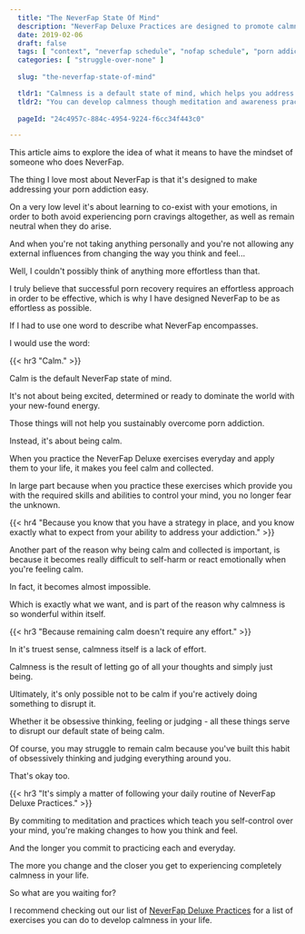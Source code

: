 ```yaml
---
  title: "The NeverFap State Of Mind"
  description: "NeverFap Deluxe Practices are designed to promote calmness and teach you remain in control of your emotions at all times."
  date: 2019-02-06
  draft: false
  tags: [ "context", "neverfap schedule", "nofap schedule", "porn addiction", "addiction", "awareness", "nofap", "neverfap", "neverfap deluxe", "neverfap basics" ]
  categories: [ "struggle-over-none" ]
  
  slug: "the-neverfap-state-of-mind"

  tldr1: "Calmness is a default state of mind, which helps you address porn addiction easily."
  tldr2: "You can develop calmness though meditation and awareness practice."
  
  pageId: "24c4957c-884c-4954-9224-f6cc34f443c0"

---
```


<!-- Will Need One Edit -->

This article aims to explore the idea of what it means to have the mindset of someone who does NeverFap.

The thing I love most about NeverFap is that it's designed to make addressing your porn addiction easy.

On a very low level it's about learning to co-exist with your emotions, in order to both avoid experiencing porn cravings altogether, as well as remain neutral when they do arise.

And when you're not taking anything personally and you're not allowing any external influences from changing the way you think and feel...

Well, I couldn't possibly think of anything more effortless than that. 

I truly believe that successful porn recovery requires an effortless approach in order to be effective, which is why I have designed NeverFap to be as effortless as possible. 

If I had to use one word to describe what NeverFap encompasses.

I would use the word:


{{< hr3 "Calm." >}}


Calm is the default NeverFap state of mind. 

It's not about being excited, determined or ready to dominate the world with your new-found energy.

Those things will not help you sustainably overcome porn addiction.

Instead, it's about being calm.

When you practice the NeverFap Deluxe exercises everyday and apply them to your life, it makes you feel calm and collected. 

In large part because when you practice these exercises which provide you with the required skills and abilities to control your mind, you no longer fear the unknown.


{{< hr4 "Because you know that you have a strategy in place, and you know exactly what to expect from your ability to address your addiction." >}}


Another part of the reason why being calm and collected is important, is because it becomes really difficult to self-harm or react emotionally when you're feeling calm.

In fact, it becomes almost impossible.

Which is exactly what we want, and is part of the reason why calmness is so wonderful within itself. 


{{< hr3 "Because remaining calm doesn't require any effort." >}}


In it's truest sense, calmness itself is a lack of effort.

Calmness is the result of letting go of all your thoughts and simply just being. 

Ultimately, it's only possible not to be calm if you're actively doing something to disrupt it.

Whether it be obsessive thinking, feeling or judging - all these things serve to disrupt our default state of being calm.

Of course, you may struggle to remain calm because you've built this habit of obsessively thinking and judging everything around you.

That's okay too.


{{< hr3 "It's simply a matter of following your daily routine of NeverFap Deluxe Practices." >}}


By commiting to meditation and practices which teach you self-control over your mind, you're making changes to how you think and feel.

And the longer you commit to practicing each and everyday.

The more you change and the closer you get to experiencing completely calmness in your life.

So what are you waiting for?

I recommend checking out our list of <a class="link" href="https://neverfapdeluxe.com/practices">NeverFap Deluxe Practices</a> for a list of exercises you can do to develop calmness in your life.

<!-- 
Often, our level of calmness is any single situation is usually a good indicator of our mental health at the time. 

If we're feeling tense and stressed, then it's likely that we're reacting or experiencing judgement in some way, shape or form. 
 -->
